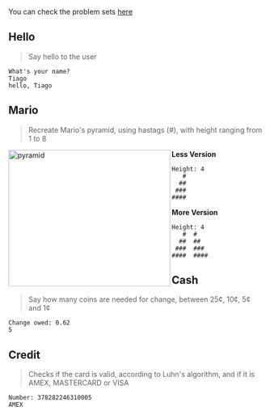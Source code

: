 You can check the problem sets [here](https://cs50.harvard.edu/x/2020/psets/1/)
## Hello
> Say hello to the user
```
What's your name? 
Tiago
hello, Tiago
```
## Mario
> Recreate Mario's pyramid, using hastags (#), with height ranging from 1 to 8
<img align="left" alt="pyramid" src="https://cs50.harvard.edu/x/2020/psets/1/mario/more/pyramids.png" width="320" height="270"/>

**Less Version**
``` 
Height: 4
   #  
  ##  
 ###  
####
```
**More Version**
```
Height: 4
   #  #
  ##  ##
 ###  ###
####  ####
```
## Cash
> Say how many coins are needed for change, between 25¢, 10¢, 5¢ and 1¢
```
Change owed: 0.62
5
```
## Credit
> Checks if the card is valid, according to Luhn's algorithm, and if it is AMEX, MASTERCARD or VISA
```
Number: 378282246310005
AMEX
```
